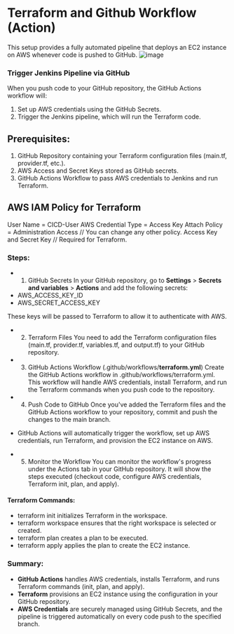 # Terraform and Github Workflow (Action) 

This setup provides a fully automated pipeline that deploys an EC2 instance on AWS whenever code is pushed to GitHub.
![image](https://github.com/user-attachments/assets/1e6181f7-e0d5-49c1-8b2b-d800b4069d5a)

### Trigger Jenkins Pipeline via GitHub

When you push code to your GitHub repository, the GitHub Actions workflow will:
1. Set up AWS credentials using the GitHub Secrets.
2. Trigger the Jenkins pipeline, which will run the Terraform code.

## Prerequisites:
1. GitHub Repository containing your Terraform configuration files (main.tf, provider.tf, etc.).
2. AWS Access and Secret Keys stored as GitHub secrets.
3. GitHub Actions Workflow to pass AWS credentials to Jenkins and run Terraform.

## AWS IAM Policy for Terraform
User Name = CICD-User
AWS Credential Type = Access Key 
Attach Policy = Administration Access       // You can change any other policy.
Access Key and Secret Key                   // Required for Terraform.

### Steps:

- 1. GitHub Secrets
In your GitHub repository, go to **Settings** > **Secrets and variables** > **Actions** and add the following secrets:
- AWS_ACCESS_KEY_ID
- AWS_SECRET_ACCESS_KEY

These keys will be passed to Terraform to allow it to authenticate with AWS.

- 2. Terraform Files
You need to add the Terraform configuration files (main.tf, provider.tf, variables.tf, and output.tf) to your GitHub repository.

- 3. GitHub Actions Workflow (.github/workflows/**terraform.yml**)
Create the GitHub Actions workflow in .github/workflows/terraform.yml. This workflow will handle AWS credentials, install Terraform, and run the Terraform commands when you push code to the repository.

- 4. Push Code to GitHub
Once you've added the Terraform files and the GitHub Actions workflow to your repository, commit and push the changes to the main branch.
- GitHub Actions will automatically trigger the workflow, set up AWS credentials, run Terraform, and provision the EC2 instance on AWS.

- 5. Monitor the Workflow
You can monitor the workflow's progress under the Actions tab in your GitHub repository. It will show the steps executed (checkout code, configure AWS credentials, Terraform init, plan, and apply).

#### Terraform Commands:
- terraform init initializes Terraform in the workspace.
- terraform workspace ensures that the right workspace is selected or created.
- terraform plan creates a plan to be executed.
- terraform apply applies the plan to create the EC2 instance.

### Summary:
- **GitHub Actions** handles AWS credentials, installs Terraform, and runs Terraform commands (init, plan, and apply).
- **Terraform** provisions an EC2 instance using the configuration in your GitHub repository.
- **AWS Credentials** are securely managed using GitHub Secrets, and the pipeline is triggered automatically on every code push to the specified branch.
